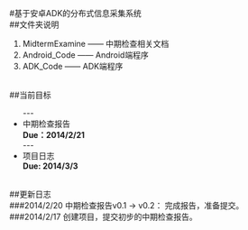 #基于安卓ADK的分布式信息采集系统
<br/>
##文件夹说明

<ol>
    <li>MidtermExamine —— 中期检查相关文档</li>
    <li>Android_Code —— Android端程序</li>
    <li>ADK_Code —— ADK端程序</li>
</ol>
<br/>
##当前目标
<ul>
    ---<li>中期检查报告<br/><strong>Due：2014/2/21</strong></li>---
    <li>项目日志<br/><strong>Due: 2014/3/3</strong></li>
</ul>
<br/>
##更新日志
<br/>
###2014/2/20
中期检查报告v0.1 -> v0.2：
完成报告，准备提交。
###2014/2/17
创建项目，提交初步的中期检查报告。